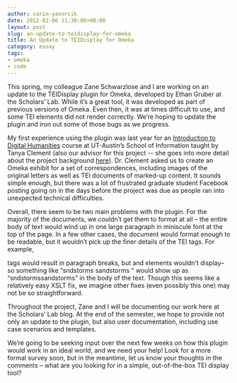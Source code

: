 ```yaml
---
author: carin-yavorcik
date: 2012-02-06 11:38:08+00:00
layout: post
slug: an-update-to-teidisplay-for-omeka
title: An Update to TEIDisplay for Omeka
category: essay
tags:
- omeka
- code
---
```


This spring, my colleague Zane Schwarzlose and I are working on an update to the TEIDisplay plugin for Omeka, developed by Ethan Gruber at the Scholars’ Lab. While it’s a great tool, it was developed as part of previous versions of Omeka. Even then, it was at times difficult to use, and some TEI elements did not render correctly. We’re hoping to update the plugin and iron out some of those bugs as we progress.

My first experience using the plugin was last year for an [Introduction to Digital Humanities](http://blogs.ischool.utexas.edu/f2011dh/) course at UT-Austin’s School of Information taught by Tanya Clement (also our advisor for this project -- she goes into more detail about the project background [here](https://www.scholarslab.org/announcements/collaborative-mentoring-at-ut-and-uva-co-developing-an-updated-teidisplay-for-omeka/)). Dr. Clement asked us to create an Omeka exhibit for a set of correspondences, including images of the original letters as well as TEI documents of marked-up content. It sounds simple enough, but there was a lot of frustrated graduate student Facebook posting going on in the days before the project was due as people ran into unexpected technical difficulties.

Overall, there seem to be two main problems with the plugin. For the majority of the documents, we couldn’t get them to format at all – the entire body of text would wind up in one large paragraph in miniscule font at the top of the page. In a few other cases, the document would format enough to be readable, but it wouldn’t pick up the finer details of the TEI tags. For example, <p> tags would result in paragraph breaks, but <sic> and <corr> elements wouldn’t display– so something like “<choice><sic>sndstorms </sic><corr>sandstorms </corr></choice>” would show up as “sndstormssandstorms” in the body of the text. Though this seems like a relatively easy XSLT fix, we imagine other fixes (even possibly this one) may not be so straightforward.

Throughout the project, Zane and I will be documenting our work here at the Scholars’ Lab blog. At the end of the semester, we hope to provide not only an update to the plugin, but also user documentation, including use case scenarios and templates.

We’re going to be seeking input over the next few weeks on how this plugin would work in an ideal world, and we need your help! Look for a more formal survey soon, but in the meantime, let us know your thoughts in the comments – what are you looking for in a simple, out-of-the-box TEI display tool?
